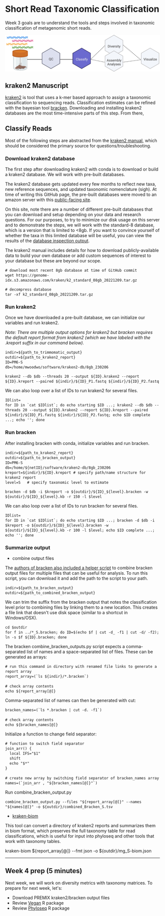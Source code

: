 # Short Read Taxonomic Classification

Week 3 goals are to understand the tools and steps involved in taxonomic classification of metagenomic short reads.

![Workflow](metagenomics_flow_classify.png)


## kraken2 Manuscript

[kraken2](https://pubmed.ncbi.nlm.nih.gov/31779668/) is tool that uses a k-mer based approach to assign a taxonomic classification to sequencing reads. Classification estimates can be refined with the bayesian tool [bracken](https://peerj.com/articles/cs-104/). Downloading and installing kraken2 databases are the most time-intensive parts of this step. From there, 


## Classify Reads

Most of the following steps are abstracted from the [kraken2 manual](https://github.com/DerrickWood/kraken2/blob/master/docs/MANUAL.markdown), which should be considered the primary source for questions/troubleshooting.

### Download kraken2 database

The first step after downloading kraken2 with conda is to download or build a kraken2 database. We will work with pre-built databases. 

The kraken2 database gets updated every few months to reflect new taxa, new reference sequences, and updated taxonomic nomenclature (sigh). At time of writing this GitHub page, the pre-built databases were moved to an amazon server with this [public-facing site](https://benlangmead.github.io/aws-indexes/k2). 

On this site, note there are a number of different pre-built databases that you can download and setup depending on your data and research questions. For our purposes, to try to minimize our disk usage on this server and to demonstrate the steps, we will work with the standard-8 database, which is a version that is limited to <8gb. If you want to convince yourself of whether the taxa in this limited database will be useful, you can view the results of the [database inspection output](https://genome-idx.s3.amazonaws.com/kraken/standard_08gb_20221209/inspect.txt).

The kraken2 manual includes details for how to download publicly-available data to build your own database or add custom sequences of interest to your database but these are beyond our scope.

``` console
# download most recent 8gb database at time of GitHub commit
wget https://genome-idx.s3.amazonaws.com/kraken/k2_standard_08gb_20221209.tar.gz
```
``` console
# decompress database
tar -xf k2_standard_08gb_20221209.tar.gz
```

### Run kraken2

Once we have downloaded a pre-built database, we can initialize our variables and run kraken2.

*Note: There are multiple output options for kraken2 but bracken requires the default report format from kraken2 (which we have labeled with the .kreport suffix in our command below).*

``` console
indir=${path_to_trimmomatic_output}
outdir=${path_to_kraken2_report}
ID=PM6-S
db=/home/mwoodwo/software/kraken2-db/8gb_230206
```

``` console
kraken2 --db $db --threads 20 --output ${ID}.kraken2 --report ${ID}.kreport --paired ${indir}/${ID}_P1.fastq ${indir}/${ID}_P2.fastq
```

We can also loop over a list of IDs to run kraken2 for several files.
``` console
IDlist=
for ID in `cat $IDlist`; do echo starting $ID ...; kraken2 --db $db --threads 20 --output ${ID}.kraken2 --report ${ID}.kreport --paired ${indir}/${ID}_P1.fastq ${indir}/${ID}_P2.fastq; echo $ID complete ...; echo ''; done
```

### Run bracken

After installing bracken with conda, initialize variables and run bracken.

``` console
indir=${path_to_kraken2_report}
outdir=${path_to_bracken_output}
ID=PM6-S
db=/home/${netID}/software/kraken2-db/8gb_230206
kreport=${indir}/${ID}.kreport # specify path/name structure for kraken2 report
level=S   # specify taxonomic level to estimate
```

```console
bracken -d $db -i $kreport -o ${outdir}/${ID}_${level}.bracken -w ${outdir}/${ID}_${level}.kb -r 150 -l $level
```

We can also loop over a list of IDs to run bracken for several files.
``` console
IDlist=
for ID in `cat $IDlist`; do echo starting $ID ...; bracken -d $db -i $kreport -o ${outdir}/${ID}_${level}.bracken -w ${outdir}/${ID}_${level}.kb -r 100 -l $level; echo $ID complete ...; echo ''; done
```

### Summarize output
- combine output files

The [authors of bracken also included a helper script](https://github.com/jenniferlu717/Bracken/blob/master/analysis_scripts/combine_bracken_outputs.py) to combine bracken output files for multiple files that can be useful for analysis. To run this script, you can download it and add the path to the script to your path.

```console
indir=${path_to_bracken_output}
outdir=${path_to_combined_bracken_output}
```

We can trim the suffix from the bracken output that notes the classification level prior to combining files by linking them to a new location. This creates a file link that doesn't use disk space (similar to a shortcut in Windows/OSX). 

``` console
cd $outdir
for f in ../*_S.bracken; do ID=$(echo $f | cut -d_ -f1 | cut -d/ -f2); ln -s $f ${ID}.bracken; done
```

The bracken combine_bracken_outputs.py script expects a comma-separated list of names and a space-separated list of files. These can be generated as arrays:

``` console
# run this command in directory with renamed file links to generate a report array
report_array=(`ls ${indir}/*.bracken`)

# check array contents
echo ${report_array[@]}
```

Comma-separated list of names can then be generated with cut:

``` console
bracken_names=(`ls *.bracken | cut -d. -f1`)

# check array contents
echo ${bracken_names[@]}
```

Initialize a function to change field separator:

``` console
# function to switch field separator
join_arr() {
  local IFS="$1"
  shift
  echo "$*"
}

# create new array by switching field separator of bracken_names array
names=(`join_arr , "${bracken_names[@]}"`)
```

Run combine_bracken_output.py

``` console
combine_bracken_output.py --files "${report_array[@]}" --names "${names[@]}" -o ${outdir}/combined_Bracken_S.tsv
```

- [kraken-biom](https://github.com/smdabdoub/kraken-biom)

This tool can convert a directory of kraken2 reports and summarizes them in biom format, which preserves the full taxonomy table for read classifications, which is useful for input into phyloseq and other tools that work with taxonomy tables.

kraken-biom ${report_array[@]} --fmt json -o ${outdir}/mg_S-biom.json

---

## Week 4 prep (5 minutes)

Next week, we will work on diversity metrics with taxonomy matrices. To prepare for next week, let's:

- Download PREMIX kraken2/bracken output files
- Review [Vegan](https://github.com/vegandevs/vegan) R package
- Review [Phyloseq](https://joey711.github.io/phyloseq/index.html) R package
